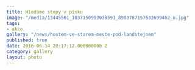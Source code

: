 ```yaml
---
title: Hledáme stopy v písku
image: "/media/13445561_1037150993038591_8903787157632699462_n.jpg"
tags:
- akce
gallery: "/news/hostem-ve-starem-meste-pod-landstejnem"
published: true
date: 2016-06-14 20:17:12.000000000 Z
category: gallery
layout: photo
---
```

